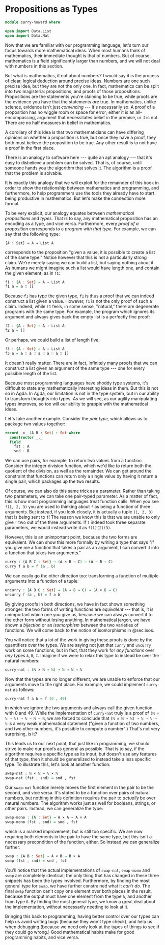 # Propositions as Types

```agda
module curry-howard where

open import Data.List
open import Data.Nat
```

Now that we are familiar with our programming language, let's turn our focus
towards more mathematical ideas. When most humans think of mathematics, their
immediate thought is that of numbers. But of course, mathematics is a field
significantly larger than numbers, and we will not deal with numbers in this
section.

But what is mathematics, if not about numbers? I would say it is the process of
clear, logical deduction around precise ideas. Numbers are one such precise
idea, but they are not the only one. In fact, mathematics can be split into two
magisteria: propositions, and proofs of those propositions. Propositions are the
statements you're claiming to be true, while proofs are the evidence you have
that the statements *are* true. In mathematics, unlike science, evidence isn't
just *convincing* --- it's necessarily so. A proof of a proposition has no
wiggle room or space for error; either it is an all-encompassing, argument that
necessitates belief in the premise, or it is not. There are no half measures in
belief in mathematics.

A corollary of this idea is that two mathematicians can have differing opinions
on whether a proposition is true, but once they have a proof, they both must
believe the proposition to be true. Any other result is to not have a proof in
the first place.

There is an analogy to software here --- quite an apt analogy --- that it's easy
to disbelieve a problem can be solved. That is, of course, until someone hands
you the algorithm that solves it. The algorithm is a proof that the problem is
solvable.

It is exactly this analogy that we will exploit for the remainder of this book
in order to show the relationship between mathematics and programming, and
furthermore, to help programmers use the tools they already have to start being
productive in mathematics. But let's make the connection more formal.

To be very explicit, our analogy equates between *mathematical propositions* and
*types.* That is to say, any mathematical proposition has an encoding as a type,
and vice versa. Furthermore, every *proof of a proposition* corresponds to a
*program with that type*. For example, we can say that the following type:

```type
{A : Set} → A → List A
```

corresponds to the proposition "given a value, it is possible to create a list
of the same type." Notice however that this is not a particularly strong claim.
We're merely saying we can build a list, but saying nothing about it. As humans
we might imagine such a list would have length one, and contain the given
element, as in `f1`:

```agda
f1 : {A : Set} → A → List A
f1 a = a ∷ []
```

Because `f1` has type the given type, `f1` is thus a proof that we can indeed
construct a list given a value. However, `f1` is not the only proof of such a
claim. Indeed, while `f1` feels, in some sense, "natural," there are degenerate
programs with the same type. For example, the program which ignores its argument
and always gives back the empty list is a perfectly fine proof:

```agda
f2 : {A : Set} → A → List A
f2 a = []
```

Or perhaps, we could build a list of length five:

```agda
f3 : {A : Set} → A → List A
f3 a = a ∷ a ∷ a ∷ a ∷ a ∷ []
```

It doesn't really matter. There are in fact, infinitely many proofs that we can
construct a list given an argument of the same type --- one for every possible
length of the list.

Because most programming languages have shoddy type systems, it's difficult to
state any mathematically interesting ideas in them. But this is not so in Agda.
In Agda, our limitation is not in the type system, but in our ability to
transform thoughts into types. As we will see, as our agility manipulating types
improves, so too will our ability to grapple with the mathematical ideas.

Let's take another example. Consider the *pair type,* which allows us to package
two values together:

```agda
record _×_ (A B : Set) : Set where
  constructor _,_
  field
    fst : A
    snd : B
```

We can use pairs, for example, to return two values from a function. Consider
the integer division function, which we'd like to return both the quotient of
the division, as well as the remainder. We can get around the constraint that
functions can return only a single value by having it return a single pair,
which packages up the two results.

Of course, we can also do this same trick as a parameter. Rather than taking two
parameters, we can take one pair-typed parameter. As a matter of fact, this is
how most programming languages treat function calls. When you see `f(1, 2, 3)`
you are used to thinking about `f` as being a function of three arguments. But
instead, if you look closely, it is actually a tuple `(1, 2, 3)` that is being
sent to `f`! The reason we know this is that we are unable to only give `f` two
out of the three arguments. If `f` indeed took three separate parameters, we
would instead write it as `f(1)(2)(3)`.

However, this is an unimportant point, because the two forms are equivalent. We
can show this more formally by writing a type that says "if you give me a
function that takes a pair as an argument, I can convert it into a function that
takes two arguments."

```agda
curry : {A B C : Set} → (A × B → C) → (A → B → C)
curry f a b = f (a , b)
```

We can easily go the other direction too: transforming a function of multiple
arguments into a function of a tuple:

```agda
uncurry : {A B C : Set} → (A → B → C) → (A × B → C)
uncurry f (a , b) = f a b
```

By giving proofs in both directions, we have in fact shown something stronger:
the two forms of writing functions are *equivalent* --- that is, it is
unimportant which one you give us, because we can always convert it to the other
form without losing anything. In mathematical jargon, we have shown a
*bijection* or an *isomorphism* between the two varieties of functions. We will
come back to the notion of isomorphisms in @sec:isos.

You will notice that a lot of the work in giving these proofs is done by the
quantifiers over the types. We are saying not just that `curry` and `uncurry`
work on some functions, but in fact, that they work for *any functions* over
*any types* `A`, `B`, `C`. Imagine if we were to relax this type to instead be
over the natural numbers:

```agda
curry-nat : (ℕ × ℕ → ℕ) → ℕ → ℕ → ℕ
```

Now that the types are no longer different, we are unable to enforce that our
arguments move to the right place. For example, we could implement `curry-nat`
as follows:

```agda
curry-nat f a b = f (0 , 49)
```

in which we ignore the two arguments and always call the given function with 0
and 49. While the implementation of `curry-nat` truly is a proof of `(ℕ × ℕ → ℕ)
→ ℕ → ℕ → ℕ`, we are forced to conclude that `(ℕ × ℕ → ℕ) → ℕ → ℕ → ℕ` is a very
weak mathematical statement ("given a function of two numbers, and two other
numbers, it's possible to compute a number".) That's not very surprising, is it?

This leads us to our next point, that just like in programming, we should strive
to make our proofs as general as possible. That is to say, if the algorithm
requires a specific type as its input, but doesn't use any features of that
type, then it should be generalized to instead take a less specific type. To
illustrate this, let's look at another function:

```agda
swap-nat : ℕ × ℕ → ℕ × ℕ
swap-nat (fst , snd) = snd , fst
```

Our `swap-nat` function merely moves the first element in the pair to be the
second, and vice versa. It's stated to be a function over pairs of natural
numbers, but nothing in this definition requires the pair to *actually* be over
natural numbers. The algorithm works just as well for booleans, strings, or
other pairs. Instead, we can generalize the type:

```agda
swap-mono : {A : Set} → A × A → A × A
swap-mono (fst , snd) = snd , fst
```

which is a marked improvement, but is still too specific. We are now requiring
both elements in the pair to have the same type, but this isn't a necessary
precondition of the function, either. So instead we can generalize further:


```agda
swap : {A B : Set} → A × B → B × A
swap (fst , snd) = snd , fst
```

You'll notice that the actual implementations of `swap-nat`, `swap-mono` and
`swap` are completely identical; the only thing that has changed in these three
snippets has been the types involved. Furthermore, by finding the most general
type for `swap`, we have further constrained what it *can't do.* The final
`swap` function can't copy one element over both places in the result, because
the output must have one element from the type `A`, and another from type `B`.
By finding the most general type, we know a great deal about the implementation,
without necessarily needing to look at it.

Bringing this back to programming, having better control over our types can help
us avoid writing bugs (because they won't type check), and help us when
debugging (because we need only look at the types of things to see if they could
go wrong.) Good mathematical habits make for good programming habits, and vice
versa.


